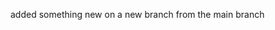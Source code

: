 <!-- removed - git workflow for team project practice -->

added something new on a new branch from the main branch 
